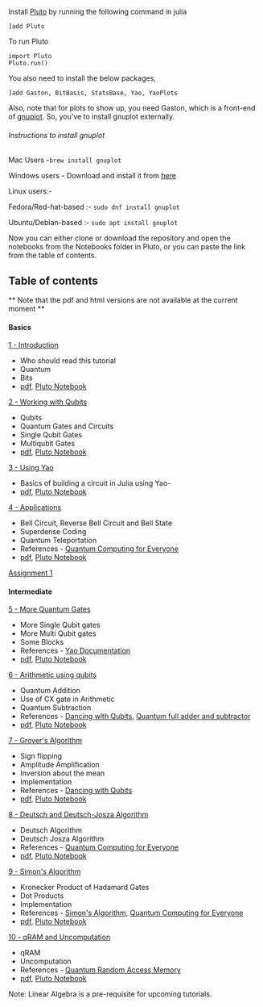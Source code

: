 Install [Pluto](https://github.com/fonsp/Pluto.jl) by running the following command in julia
```
]add Pluto
```
To run Pluto
```
import Pluto
Pluto.run()
```

You also need to install the below packages,

	]add Gaston, BitBasis, StatsBase, Yao, YaoPlots 

Also, note that for plots to show up, you need Gaston, which is a front-end of [gnuplot](http://www.gnuplot.info/). So, you've to install gnuplot externally.

###### Instructions to install gnuplot

Mac Users -` brew install gnuplot `

Windows users -
Download and install it from [here](https://sourceforge.net/projects/gnuplot/files/gnuplot/5.2.8/gp528-win64-mingw.exe/download)

Linux users:-

Fedora/Red-hat-based :- ` sudo dnf install gnuplot `

Ubuntu/Debian-based :- ` sudo apt install gnuplot `

Now you can either clone or download the repository and open the notebooks from the Notebooks folder in Pluto, or you can paste the link from the table of contents.

## Table of contents

** Note that the pdf and html versions are not available at the current moment **

#### Basics
[1 - Introduction](https://htmlpreview.github.io/?https://github.com/QuantumBFS/tutorials/blob/master/Notebooks/html/p1.html)
- Who should read this tutorial
- Quantum 
- Bits
- [pdf](https://github.com/QuantumBFS/tutorials/raw/master/Notebooks/pdf/p1.pdf), [Pluto Notebook](https://raw.githubusercontent.com/QuantumBFS/tutorials/master/Notebooks/Pluto/p1.jl)

[2 - Working with Qubits](https://htmlpreview.github.io/?https://github.com/QuantumBFS/tutorials/blob/master/Notebooks/html/p2.html)
- Qubits
- Quantum Gates and Circuits
- Single Qubit Gates
- Multiqubit Gates
- [pdf](https://github.com/QuantumBFS/tutorials/raw/master/Notebooks/pdf/p2.pdf), [Pluto Notebook](https://raw.githubusercontent.com/QuantumBFS/tutorials/master/Notebooks/Pluto/p2.jl)

[3 - Using Yao](https://htmlpreview.github.io/?https://github.com/QuantumBFS/tutorials/blob/master/Notebooks/html/p3.html)
- Basics of building a circuit in Julia using Yao- 
- [pdf](https://github.com/QuantumBFS/tutorials/raw/master/Notebooks/pdf/p3.pdf), [Pluto Notebook](https://raw.githubusercontent.com/QuantumBFS/tutorials/master/Notebooks/Pluto/p3.jl)

[4 - Applications](https://htmlpreview.github.io/?https://github.com/QuantumBFS/tutorials/blob/master/Notebooks/html/p4.html)
- Bell Circuit, Reverse Bell Circuit and Bell State
- Superdense Coding
- Quantum Teleportation
- References - [Quantum Computing for Everyone](https://mitpress.mit.edu/books/quantum-computing-everyone)
- [pdf](https://github.com/QuantumBFS/tutorials/raw/master/Notebooks/pdf/p4.pdf), [Pluto Notebook](https://raw.githubusercontent.com/QuantumBFS/tutorials/master/Notebooks/Pluto/p4.jl)

[Assignment 1](https://raw.githubusercontent.com/QuantumBFS/tutorials/master/Notebooks/Pluto/a1.jl)

#### Intermediate

[5 - More Quantum Gates](https://htmlpreview.github.io/?https://github.com/QuantumBFS/tutorials/blob/master/Notebooks/html/p5.html)
- More Single Qubit gates
- More Multi Qubit gates
- Some Blocks
- References - [Yao Documentation](https://docs.yaoquantum.org/)
- [pdf](https://github.com/QuantumBFS/tutorials/raw/master/Notebooks/pdf/p5.pdf), [Pluto Notebook](https://raw.githubusercontent.com/QuantumBFS/tutorials/master/Notebooks/Pluto/p5.jl)

[6 - Arithmetic using qubits](https://htmlpreview.github.io/?https://github.com/QuantumBFS/tutorials/blob/master/Notebooks/html/p6.html)
- Quantum Addition
- Use of CX gate in Arithmetic
- Quantum Subtraction
- References - [Dancing with Qubits](https://www.oreilly.com/library/view/dancing-with-qubits/9781838827366/), [Quantum full adder and subtractor](https://ieeexplore.ieee.org/document/1047086)
- [pdf](https://github.com/QuantumBFS/tutorials/raw/master/Notebooks/pdf/p6.pdf), [Pluto Notebook](https://raw.githubusercontent.com/QuantumBFS/tutorials/master/Notebooks/Pluto/p6.jl)

[7 - Grover's Algorithm](https://htmlpreview.github.io/?https://github.com/QuantumBFS/tutorials/blob/master/Notebooks/html/p7.html)
- Sign flipping
- Amplitude Amplification
- Inversion about the mean
- Implementation
- References - [Dancing with Qubits](https://www.oreilly.com/library/view/dancing-with-qubits/9781838827366/)
- [pdf](https://github.com/QuantumBFS/tutorials/raw/master/Notebooks/pdf/p7.pdf), [Pluto Notebook](https://raw.githubusercontent.com/QuantumBFS/tutorials/master/Notebooks/Pluto/p7.jl)

[8 - Deutsch and Deutsch-Josza Algorithm](https://htmlpreview.github.io/?https://github.com/QuantumBFS/tutorials/blob/master/Notebooks/html/p8.html)
- Deutsch Algorithm
- Deutsch Josza Algorithm
- References - [Quantum Computing for Everyone](https://mitpress.mit.edu/books/quantum-computing-everyone)
- [pdf](https://github.com/QuantumBFS/tutorials/raw/master/Notebooks/pdf/p8.pdf), [Pluto Notebook](https://raw.githubusercontent.com/QuantumBFS/tutorials/master/Notebooks/Pluto/p8.jl)

[9 - Simon's Algorithm](https://htmlpreview.github.io/?https://github.com/QuantumBFS/tutorials/blob/master/Notebooks/html/p9.html)
- Kronecker Product of Hadamard Gates
- Dot Products
- Implementation
- References - [Simon's Algorithm](https://qiskit.org/textbook/ch-algorithms/simon.html), [Quantum Computing for Everyone](https://mitpress.mit.edu/books/quantum-computing-everyone)
- [pdf](https://github.com/QuantumBFS/tutorials/raw/master/Notebooks/pdf/p9.pdf), [Pluto Notebook](https://raw.githubusercontent.com/QuantumBFS/tutorials/master/Notebooks/Pluto/p9.jl)

[10 - qRAM and Uncomputation](https://htmlpreview.github.io/?https://github.com/QuantumBFS/tutorials/blob/master/Notebooks/html/p10.html)
- qRAM
- Uncomputation
- References - [Quantum Random Access Memory](https://arxiv.org/abs/0708.1879)
- [pdf](https://github.com/QuantumBFS/tutorials/raw/master/Notebooks/pdf/p10.pdf), [Pluto Notebook](https://raw.githubusercontent.com/QuantumBFS/tutorials/master/Notebooks/Pluto/p10.jl)

Note: Linear Algebra is a pre-requisite for upcoming tutorials.


